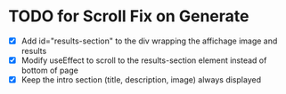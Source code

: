# TODO for Scroll Fix on Generate

- [x] Add id="results-section" to the div wrapping the affichage image and results
- [x] Modify useEffect to scroll to the results-section element instead of bottom of page
- [x] Keep the intro section (title, description, image) always displayed

